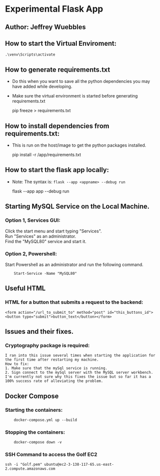 # Experimental Flask App
## Author: Jeffrey Wuebbles

## How to start the Virtual Enviroment:
	.\venv\Scripts\activate

## How to generate requirements.txt
* Do this when you want to save all the python dependencies you may have added while developing.
* Make sure the virtual environment is started before generating requirements.txt

    pip freeze > requirements.txt

## How to install dependencies from requirements.txt:
* This is run on the host/image to get the python packages installed.
	
	pip install -r /app/requirements.txt

## How to start the flask app locally:
* Note: The syntax is: ```flask --app <appname> --debug run```

	flask --app app --debug run

## Starting MySQL Service on the Local Machine.
### Option 1, Services GUI: <br>
Click the start menu and start typing "Services". <br>
Run "Services" as an administrator. <br>
Find the "MySQL80" service and start it. <br>

### Option 2, Powershell:
Start Powershell as an administrator and run the following command. <br>
```
	Start-Service -Name "MySQL80"
```
## Useful HTML
### HTML for a button that submits a request to the backend:
	<form action="/url_to_submit_to" method="post" id="this_buttons_id"><button type="submit">button_text</button></form>

## Issues and their fixes.
### Cryptography package is required:
	I ran into this issue several times when starting the application for the first time after restarting my machine. 
	How to fix:
	1. Make sure that the mySql service is running.
	2. Sign connect to the mySql server with the MySQL server workbench. 
	I'm currently not sure why this fixes the issue but so far it has a 100% success rate of alleviating the problem.

## Docker Compose
### Starting the containers:
```
	docker-compose.yml up --build
```
### Stopping the containers:
```
	docker-compose down -v
```

### SSH Command to access the Golf EC2

	ssh -i "Golf.pem" ubuntu@ec2-3-138-117-65.us-east-2.compute.amazonaws.com